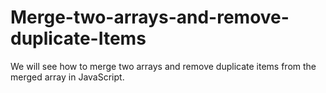 # Merge-two-arrays-and-remove-duplicate-Items
We will see how to merge two arrays and remove duplicate items from the merged array in JavaScript.

